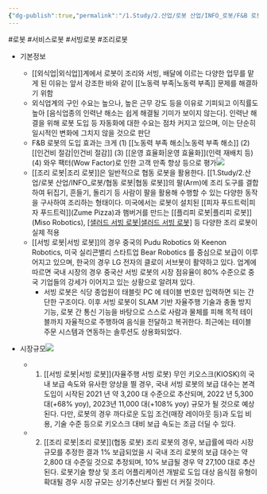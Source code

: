 ```yaml
---
{"dg-publish":true,"permalink":"/1.Study/2.산업/로봇 산업/INFO_로봇/F&B 로봇/","created":"2024-11-20T21:02:28.010+09:00","updated":"2025-06-25T11:16:45.979+09:00"}
---
```


#로봇 #서비스로봇 #서빙로봇 #조리로봇


- 기본정보
	- [[외식업\|외식업]]계에서 로봇이 조리와 서빙, 배달에 이르는 다양한 업무를 맡게 된 이유는 앞서 강조한 바와 같이 [[노동력 부족\|노동력 부족]] 문제를 해결하기 위함
	- 외식업계의 구인 수요는 높으나, 높은 근무 강도 등을 이유로 기피되고 이직률도 높아 [음식업종의 인력난 해소는 쉽게 해결될 기미가 보이지 않는다]. 인력난 해결을 위해 로봇 도입 등 자동화에 대한 수요는 점차 커지고 있으며, 이는 단순히 일시적인 변화에 그치지 않을 것으로 판단
	- F&B 로봇의 도입 효과는 크게 (1) [[노동력 부족 해소\|노동력 부족 해소]] (2) [[인건비 절감\|인건비 절감]] (3) [[운영 효율화\|운영 효율화]](인력 재배치 등) (4) 와우 팩터(Wow Factor)로 인한 고객 만족 향상 등으로 평가![](https://i.imgur.com/N2spro8.png)
	- [[조리 로봇\|조리 로봇]]은 일반적으로 협동 로봇을 활용한다. [[1.Study/2.산업/로봇 산업/INFO_로봇/협동 로봇\|협동 로봇]]의 팔(Arm)에 조리 도구를 결합하여 뒤집기, 흔들기, 돌리기 등 사람이 팔을 활용해 수행할 수 있는 다양한 동작을 구사하여 조리하는 형태이다. 미국에서는 로봇이 설치된 [[피자 푸드트럭\|피자 푸드트럭]](Zume Pizza)과 햄버거를 만드는 [[플리피 로봇\|플리피 로봇]](Miso Robotics), [[샐러드 서빙 로봇\|샐러드 서빙 로봇]](Chowbotics) 등 다양한 조리 로봇이 실제 적용
	- [[서빙 로봇\|서빙 로봇]]의 경우 중국의 Pudu Robotics 와 Keenon Robotics, 미국 실리콘밸리 스타트업 Bear Robotics 를 중심으로 보급이 이루어지고 있으며, 한국의 경우 LG 전자의 클로이 서브봇이 활약하고 있다. 업계에 따르면 국내 시장의 경우 중국산 서빙 로봇의 시장 점유율이 80% 수준으로 중국 기업들의 강세가 이어지고 있는 상황으로 알려져 있다.
		- 서빙 로봇은 식당 종업원이 태블릿 PC 에 테이블 번호만 입력하면 되는 간단한 구조이다. 이후 서빙 로봇이 SLAM 기반 자율주행 기술과 충돌 방지 기능, 로봇 간 통신 기능을 바탕으로 스스로 사람과 물체를 피해 목적 테이블까지 자율적으로 주행하여 음식을 전달하고 복귀한다. 최근에는 테이블 주문 시스템과 연동하는 솔루션도 상용화되었다.



- 시장규모![](https://i.imgur.com/FHCX5WU.png)
	- 1) [[서빙 로봇\|서빙 로봇]](자율주행 서빙 로봇) 무인 키오스크(KIOSK)의 국내 보급 속도와 유사한 양상을 띌 경우, 국내 서빙 로봇의 보급 대수는 본격 도입이 시작된 2021 년 약 3,200 대 수준으로 추산되며, 2022 년 5,300 대(+68% yoy), 2023년 11,000 대(+108% yoy) 규모가 될 것으로 예상된다. 다만, 로봇의 경우 까다로운 도입 조건(매장 레이아웃 등)과 도입 비용, 기술 수준 등으로 키오스크 대비 보급 속도는 조금 더딜 수 있다.
	- 2) [[조리 로봇\|조리 로봇]](협동 로봇) 조리 로봇의 경우, 보급률에 따라 시장 규모를 추정한 결과 1% 보급되었을 시 국내 조리 로봇의 보급 대수는 약 2,800 대 수준일 것으로 추정되며, 10% 보급될 경우 약 27,100 대로 추산된다. 로봇기술 향상 및 조리 어플리케이션 개발로 도입 대상 음식점 유형이 확대될 경우 시장 규모는 상기추산보다 훨씬 더 커질 것이다.


